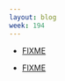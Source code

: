 ```yaml
---
layout: blog
week: 194
---
```


* [FIXME](https://bugs.debian.org/918480)

* [FIXME](https://github.com/squashfskit/squashfskit/pull/2)
